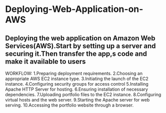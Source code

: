 # Deploying-Web-Application-on-AWS

Deploying the web application on Amazon Web Services(AWS).Start by setting up a server and securing it.Then transfer the app,s code and make it available to users
------------------------------------------------------------------------------------------------------------------------------------------------------------------
WORKFLOW:
1.Preparing deployment requirements.
2.Choosing an appropriate AWS EC2 instance type.
3.Initiating the launch of the EC2 instance.
4.Configuring security groups for access control
5.Installing Apache HTTP Server for hosting.
6.Ensuring installation of necessary dependencies.
7.Uploading portfolio files to the EC2 instance.
8.Configuring virtual hosts and the web server.
9.Starting the Apache server for web serving.
10.Accessing the portfolio website through a browser.

